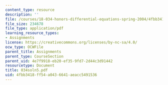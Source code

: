 ```yaml
---
content_type: resource
description: ''
file: /courses/18-034-honors-differential-equations-spring-2004/4fbb3418ff54a0436641aeacc5491536_034soln5.pdf
file_size: 234678
file_type: application/pdf
learning_resource_types:
- Assignments
license: https://creativecommons.org/licenses/by-nc-sa/4.0/
ocw_type: OCWFile
parent_title: Assignments
parent_type: CourseSection
parent_uid: 4e7f9918-eb20-ef35-9fd7-2d44c3d91442
resourcetype: Document
title: 034soln5.pdf
uid: 4fbb3418-ff54-a043-6641-aeacc5491536
---
```

